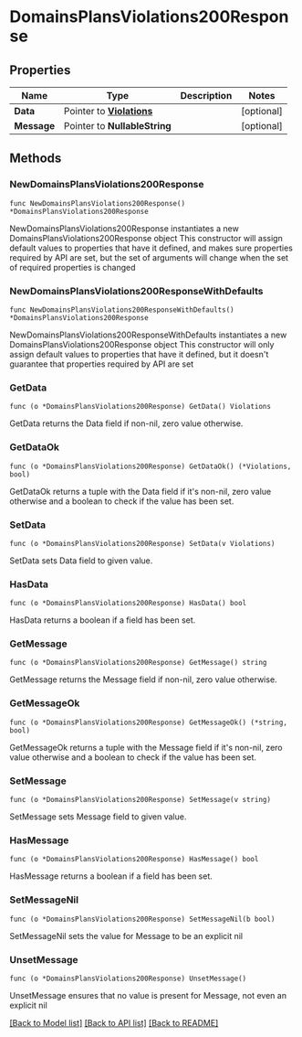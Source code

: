 # DomainsPlansViolations200Response

## Properties

Name | Type | Description | Notes
------------ | ------------- | ------------- | -------------
**Data** | Pointer to [**Violations**](Violations.md) |  | [optional] 
**Message** | Pointer to **NullableString** |  | [optional] 

## Methods

### NewDomainsPlansViolations200Response

`func NewDomainsPlansViolations200Response() *DomainsPlansViolations200Response`

NewDomainsPlansViolations200Response instantiates a new DomainsPlansViolations200Response object
This constructor will assign default values to properties that have it defined,
and makes sure properties required by API are set, but the set of arguments
will change when the set of required properties is changed

### NewDomainsPlansViolations200ResponseWithDefaults

`func NewDomainsPlansViolations200ResponseWithDefaults() *DomainsPlansViolations200Response`

NewDomainsPlansViolations200ResponseWithDefaults instantiates a new DomainsPlansViolations200Response object
This constructor will only assign default values to properties that have it defined,
but it doesn't guarantee that properties required by API are set

### GetData

`func (o *DomainsPlansViolations200Response) GetData() Violations`

GetData returns the Data field if non-nil, zero value otherwise.

### GetDataOk

`func (o *DomainsPlansViolations200Response) GetDataOk() (*Violations, bool)`

GetDataOk returns a tuple with the Data field if it's non-nil, zero value otherwise
and a boolean to check if the value has been set.

### SetData

`func (o *DomainsPlansViolations200Response) SetData(v Violations)`

SetData sets Data field to given value.

### HasData

`func (o *DomainsPlansViolations200Response) HasData() bool`

HasData returns a boolean if a field has been set.

### GetMessage

`func (o *DomainsPlansViolations200Response) GetMessage() string`

GetMessage returns the Message field if non-nil, zero value otherwise.

### GetMessageOk

`func (o *DomainsPlansViolations200Response) GetMessageOk() (*string, bool)`

GetMessageOk returns a tuple with the Message field if it's non-nil, zero value otherwise
and a boolean to check if the value has been set.

### SetMessage

`func (o *DomainsPlansViolations200Response) SetMessage(v string)`

SetMessage sets Message field to given value.

### HasMessage

`func (o *DomainsPlansViolations200Response) HasMessage() bool`

HasMessage returns a boolean if a field has been set.

### SetMessageNil

`func (o *DomainsPlansViolations200Response) SetMessageNil(b bool)`

 SetMessageNil sets the value for Message to be an explicit nil

### UnsetMessage
`func (o *DomainsPlansViolations200Response) UnsetMessage()`

UnsetMessage ensures that no value is present for Message, not even an explicit nil

[[Back to Model list]](HOW-TO.md#documentation-for-models) [[Back to API list]](HOW-TO.md#documentation-for-api-endpoints) [[Back to README]](HOW-TO.md)


